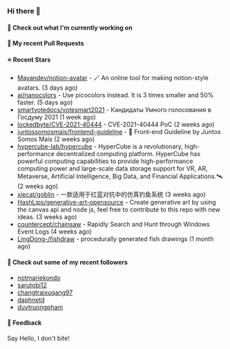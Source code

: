 ### Hi there 👋

#### 👷 Check out what I'm currently working on

#### 🔨 My recent Pull Requests


#### ⭐ Recent Stars

- [Mayandev/notion-avatar](https://github.com/Mayandev/notion-avatar) - 🪄 An online tool for making notion-style avatars. (3 days ago)
- [ai/nanocolors](https://github.com/ai/nanocolors) - Use picocolors instead. It is 3 times smaller and 50% faster. (5 days ago)
- [smartvotedocs/votesmart2021](https://github.com/smartvotedocs/votesmart2021) - Кандидаты Умного голосования в Госдуму 2021 (1 week ago)
- [lockedbyte/CVE-2021-40444](https://github.com/lockedbyte/CVE-2021-40444) - CVE-2021-40444 PoC (2 weeks ago)
- [juntossomosmais/frontend-guideline](https://github.com/juntossomosmais/frontend-guideline) - 📝 Front-end Guideline by Juntos Somos Mais (2 weeks ago)
- [hypercube-lab/hypercube](https://github.com/hypercube-lab/hypercube) - HyperCube is a revolutionary, high-performance decentralized computing platform. HyperCube has powerful computing  capabilities to provide high-performance computing power and large-scale data storage support for VR, AR, Metaverse, Artificial Intelligence, Big Data, and Financial Applications.🛰 (2 weeks ago)
- [xiecat/goblin](https://github.com/xiecat/goblin) - 一款适用于红蓝对抗中的仿真钓鱼系统 (3 weeks ago)
- [HashLips/generative-art-opensource](https://github.com/HashLips/generative-art-opensource) - Create generative art by using the canvas api and node js, feel free to contribute to this repo with new ideas. (3 weeks ago)
- [countercept/chainsaw](https://github.com/countercept/chainsaw) -  Rapidly Search and Hunt through Windows Event Logs  (4 weeks ago)
- [LingDong-/fishdraw](https://github.com/LingDong-/fishdraw) - procedurally generated fish drawings (1 month ago)

#### 👯 Check out some of my recent followers

- [notmariekondo](https://github.com/notmariekondo)
- [sarutobi12](https://github.com/sarutobi12)
- [changtraixuqang97](https://github.com/changtraixuqang97)
- [daphnetd](https://github.com/daphnetd)
- [duytruongpham](https://github.com/duytruongpham)

#### 💬 Feedback

Say Hello, I don't bite!